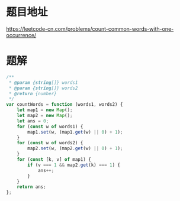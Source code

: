 # 题目地址
https://leetcode-cn.com/problems/count-common-words-with-one-occurrence/

# 题解
```js
/**
 * @param {string[]} words1
 * @param {string[]} words2
 * @return {number}
 */
var countWords = function (words1, words2) {
    let map1 = new Map();
    let map2 = new Map();
    let ans = 0;
    for (const w of words1) {
        map1.set(w, (map1.get(w) || 0) + 1);
    }
    for (const w of words2) {
        map2.set(w, (map2.get(w) || 0) + 1);
    }
    for (const [k, v] of map1) {
        if (v === 1 && map2.get(k) === 1) {
            ans++;
        }
    }
    return ans;
};
```